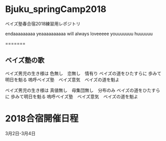 # Bjuku_springCamp2018
ベイズ塾春合宿2018練習用レポジトリ


endaaaaaaaaa yeaaaaaaaaaa will always loveeeee youuuuuuu huuuuuu


=======

## ベイズ塾の歌

ベイズ男児の生き様は
色無し　恋無し　情有り
ベイズの道をひたすらに
歩みて明日を魁る
嗚呼ベイズ塾　ベイズ意気　ベイズの道を魁よ


ベイズ男児の生き様は 
真値無し　母集団無し　分布のみ 
ベイズの道をひたすらに 
歩みて明日を魁る 
嗚呼ベイズ塾　ベイズ意気　ベイズの道を魁よ


2018合宿開催日程
=======
3月2日-3月4日
